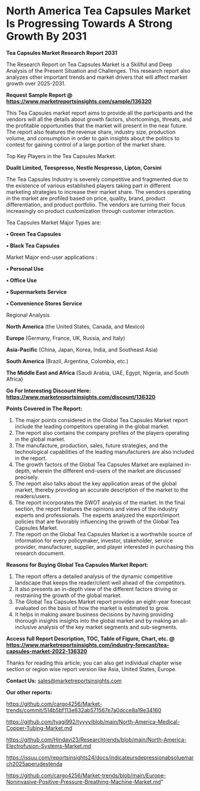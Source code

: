 # North America Tea Capsules Market Is Progressing Towards A Strong Growth By 2031

<strong>Tea Capsules Market Research Report 2031</strong>

The Research Report on Tea Capsules Market is a Skillful and Deep Analysis of the Present Situation and Challenges. This research report also analyzes other important trends and market drivers that will affect market growth over 2025-2031.

<strong>Request Sample Report @ <a href=https://www.marketreportsinsights.com/sample/136320>https://www.marketreportsinsights.com/sample/136320</a></strong>

This Tea Capsules market report aims to provide all the participants and the vendors will all the details about growth factors, shortcomings, threats, and the profitable opportunities that the market will present in the near future. The report also features the revenue share, industry size, production volume, and consumption in order to gain insights about the politics to contest for gaining control of a large portion of the market share.

Top Key Players in the Tea Capsules Market:

<strong>Dualit Limited, Teespresso, Nestle Nespresso, Lipton, Corsini</strong>

The Tea Capsules Industry is severely competitive and fragmented due to the existence of various established players taking part in different marketing strategies to increase their market share. The vendors operating in the market are profiled based on price, quality, brand, product differentiation, and product portfolio. The vendors are turning their focus increasingly on product customization through customer interaction.

Tea Capsules Market Major Types are:

<strong>• Green Tea Capsules

• Black Tea Capsules</strong>

Market Major end-user applications :

<strong>• Personal Use

• Office Use

• Supermarkets Service

• Convenience Stores Service</strong>

Regional Analysis

</u><strong><b>North America</b></strong> (the United States, Canada, and Mexico)

<strong><b>Europe </b></strong>(Germany, France, UK, Russia, and Italy)

<strong><b>Asia-Pacific</b></strong> (China, Japan, Korea, India, and Southeast Asia)

<strong><b>South America</b></strong> (Brazil, Argentina, Colombia, etc.)

<strong><b>The Middle East and Africa</b></strong> (Saudi Arabia, UAE, Egypt, Nigeria, and South Africa)

<strong>Go For Interesting Discount Here: <a href=https://www.marketreportsinsights.com/discount/136320>https://www.marketreportsinsights.com/discount/136320</a></strong>

<strong>Points Covered in The Report:</strong>
<ol>
  <li>The major points considered in the Global Tea Capsules Market report include the leading competitors operating in the global market.</li>
  <li>The report also contains the company profiles of the players operating in the global market.</li>
  <li>The manufacture, production, sales, future strategies, and the technological capabilities of the leading manufacturers are also included in the report.</li>
  <li>The growth factors of the Global Tea Capsules Market are explained in-depth, wherein the different end-users of the market are discussed precisely.</li>
  <li>The report also talks about the key application areas of the global market, thereby providing an accurate description of the market to the readers/users.</li>
  <li>The report incorporates the SWOT analysis of the market. In the final section, the report features the opinions and views of the industry experts and professionals. The experts analyzed the export/import policies that are favorably influencing the growth of the Global Tea Capsules Market.</li>
  <li>The report on the Global Tea Capsules Market is a worthwhile source of information for every policymaker, investor, stakeholder, service provider, manufacturer, supplier, and player interested in purchasing this research document.</li>
</ol>
<strong>Reasons for Buying Global Tea Capsules Market Report:</strong>

<ol>
  <li>The report offers a detailed analysis of the dynamic competitive landscape that keeps the reader/client well ahead of the competitors.</li>
  <li>It also presents an in-depth view of the different factors driving or restraining the growth of the global market.</li>
  <li>The Global Tea Capsules Market report provides an eight-year forecast evaluated on the basis of how the market is estimated to grow.</li>
  <li>It helps in making aware business decisions by having providing thorough insights insights into the global market and by making an all-inclusive analysis of the key market segments and sub-segments.</li>
</ol>
<strong>Access full Report Description, TOC, Table of Figure, Chart, etc. @ <a href=https://www.marketreportsinsights.com/industry-forecast/tea-capsules-market-2022-136320>https://www.marketreportsinsights.com/industry-forecast/tea-capsules-market-2022-136320</a></strong>


Thanks for reading this article; you can also get individual chapter wise section or region wise report version like Asia, United States, Europe.

<strong>Contact Us:</strong>
sales@marketreportsinsights.com

<strong>Our other reports:</strong>

<a href=https://github.com/cargo4256/Market-trends/commit/514b5bf113e632ab571567e7a0dcce8a19e34160>https://github.com/cargo4256/Market-trends/commit/514b5bf113e632ab571567e7a0dcce8a19e34160</a>

<a href=https://github.com/tyagi992/tyyyy/blob/main/North-America-Medical-Copper-Tubing-Market.md>https://github.com/tyagi992/tyyyy/blob/main/North-America-Medical-Copper-Tubing-Market.md</a>

<a href=https://github.com/Hindavi23/Researchtrends/blob/main/North-America-Electrofusion-Systems-Market.md>https://github.com/Hindavi23/Researchtrends/blob/main/North-America-Electrofusion-Systems-Market.md</a>

<a href=https://issuu.com/reportsinsights24/docs/indicateursdepressionabsoluemarch2025aperudestenda>https://issuu.com/reportsinsights24/docs/indicateursdepressionabsoluemarch2025aperudestenda</a>

<a href=https://github.com/cargo4256/Market-trends/blob/main/Europe-Noninvasive-Positive-Pressure-Breathing-Machine-Market.md>https://github.com/cargo4256/Market-trends/blob/main/Europe-Noninvasive-Positive-Pressure-Breathing-Machine-Market.md</a>"

